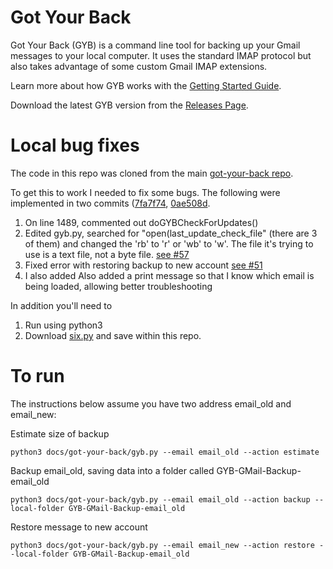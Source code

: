 Got Your Back
=============

Got Your Back (GYB) is a command line tool for backing up your Gmail messages to your local computer. It uses the standard IMAP protocol but also takes advantage of some custom Gmail IMAP extensions.

Learn more about how GYB works with the [Getting Started Guide](https://github.com/jay0lee/got-your-back/wiki).

Download the latest GYB version from the [Releases Page](https://github.com/jay0lee/got-your-back/releases).

# Local bug fixes

The code in this repo was cloned from the main [got-your-back repo](https://github.com/jay0lee/got-your-back).

To get this to work I needed to fix some bugs. The following were implemented in two commits ([7fa7f74](https://github.com/dfalster/got-your-back/commit/7fa7f74928514239afada197dfc8aed9f3043ac7), [0ae508d](https://github.com/dfalster/got-your-back/commit/0ae508ddde187d522bc2643267077dbea20a4032).

1. On line 1489, commented out doGYBCheckForUpdates()
2. Edited gyb.py, searched for "open(last_update_check_file" (there are 3 of them) and changed the 'rb' to 'r' or 'wb' to 'w'. The file it's trying to use is a text file, not a byte file. [see #57](https://github.com/jay0lee/got-your-back/issues/57)
3. Fixed error with restoring backup to new account [see #51](https://github.com/jay0lee/got-your-back/issues/51)
4. I also added Also added a print message so that I know which email is being loaded, allowing better troubleshooting

In addition you'll need to

1. Run using python3
2. Download [six.py](https://raw.githubusercontent.com/django/django/master/django/utils/six.py
) and save within this repo.

# To run

The instructions below assume you have two address email_old and email_new:

Estimate size of backup

```
python3 docs/got-your-back/gyb.py --email email_old --action estimate
```

Backup email_old, saving data into a folder called GYB-GMail-Backup-email_old

```
python3 docs/got-your-back/gyb.py --email email_old --action backup --local-folder GYB-GMail-Backup-email_old
```

Restore message to new account

```
python3 docs/got-your-back/gyb.py --email email_new --action restore --local-folder GYB-GMail-Backup-email_old
```
